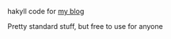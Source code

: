 hakyll code for [my blog](http://ramblingrants.com) 

Pretty standard stuff, but free to use for anyone
